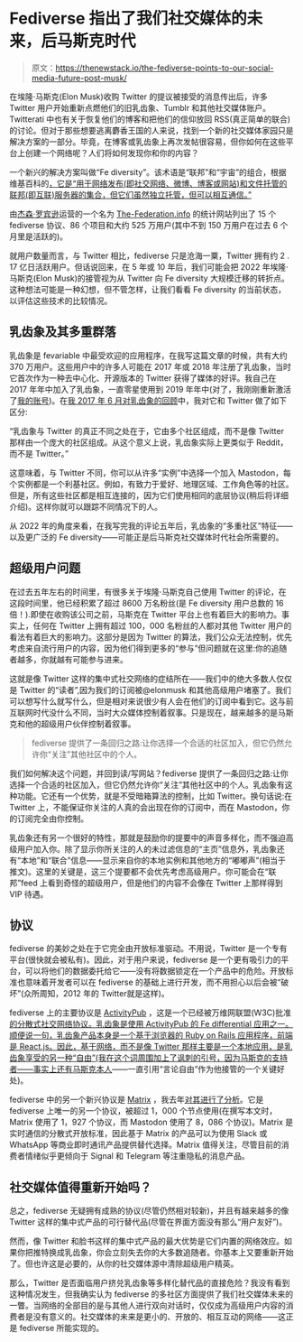 # Fediverse 指出了我们社交媒体的未来，后马斯克时代

> 原文：<https://thenewstack.io/the-fediverse-points-to-our-social-media-future-post-musk/>

在埃隆·马斯克(Elon Musk)收购 Twitter 的提议被接受的消息传出后，许多 Twitter 用户开始重新点燃他们的旧乳齿象、Tumblr 和其他社交媒体账户。Twitterati 中也有关于恢复他们的博客和把他们的信仰放回 RSS(真正简单的联合)的讨论。但对于那些想要逃离麝香王国的人来说，找到一个新的社交媒体家园只是解决方案的一部分。毕竟，在博客或乳齿象上再次发帖很容易，但你如何在这些平台上创建一个网络呢？人们将如何发现你和你的内容？

一个新兴的解决方案叫做“Fe diversity”。该术语是“联邦”和“宇宙”的组合，根据维基百科的[，它是“用于网络发布(即社交网络、微博、博客或网站)和文件托管的联邦(即互联)服务器的集合，但它们虽然独立托管，但可以相互通信。”](https://en.wikipedia.org/wiki/Fediverse)

由[杰森·罗宾逊](https://jasonrobinson.me/)运营的一个名为 [The-Federation.info](https://the-federation.info/) 的统计网站列出了 15 个 fediverse 协议、86 个项目和大约 525 万用户(其中不到 150 万用户在过去 6 个月里是活跃的)。

就用户数量而言，与 Twitter 相比，fediverse 只是沧海一粟，Twitter 拥有约 2 . 17 亿日活跃用户。但话说回来，在 5 年或 10 年后，我们可能会把 2022 年埃隆·马斯克(Elon Musk)的接管视为从 Twitter 向 Fe diversity 大规模迁移的转折点。这种想法可能是一种幻想，但不管怎样，让我们看看 Fe diversity 的当前状态，以评估这些技术的比较情况。

## 乳齿象及其多重群落

乳齿象是 fevariable 中最受欢迎的应用程序，在我写这篇文章的时候，共有大约 370 万用户。这些用户中的许多人可能在 2017 年或 2018 年注册了乳齿象，当时它首次作为一种去中心化、开源版本的 Twitter 获得了媒体的好评。我自己在 2017 年年中加入了乳齿象，一直零星使用到 2019 年年中(对了，我刚刚重新激活了[我的账号](https://mastodon.social/@ricmac))。在[我 2017 年 6 月对乳齿象的回顾](https://web.archive.org/web/20170903090136/http://altplatform.org/2017/06/07/mastodon/)中，我对它和 Twitter 做了如下区分:

“乳齿象与 Twitter 的真正不同之处在于，它由多个社区组成，而不是像 Twitter 那样由一个庞大的社区组成。从这个意义上说，乳齿象实际上更类似于 Reddit，而不是 Twitter。”

这意味着，与 Twitter 不同，你可以从许多“实例”中选择一个加入 Mastodon，每个实例都是一个利基社区。例如，有致力于爱好、地理区域、工作角色等的社区。但是，所有这些社区都是相互连接的，因为它们使用相同的底层协议(稍后将详细介绍)。这样你就可以跟踪不同情况下的人。

从 2022 年的角度来看，在我写完我的评论五年后，乳齿象的“多重社区”特征——以及更广泛的 Fe diversity——可能正是后马斯克社交媒体时代社会所需要的。

## 超级用户问题

在过去五年左右的时间里，有很多关于埃隆·马斯克自己使用 Twitter 的评论，在这段时间里，他已经积累了超过 8600 万名粉丝(是 Fe diversity 用户总数的 16 倍！).即使在收购该公司之前，马斯克在 Twitter 平台上也有着巨大的影响力。事实上，任何在 Twitter 上拥有超过 100，000 名粉丝的人都对其他 Twitter 用户的看法有着巨大的影响力。这部分是因为 Twitter 的算法，我们公众无法控制，优先考虑来自流行用户的内容，因为他们得到更多的“参与”但问题就在这里:你的追随者越多，你就越有可能参与进来。

这就是像 Twitter 这样的集中式社交网络的症结所在——我们中的绝大多数人仅仅是 Twitter 的“读者”,因为我们的订阅被@elonmusk 和其他高级用户堵塞了。我们可以想写什么就写什么，但是相对来说很少有人会在他们的订阅中看到它。这与前互联网时代没什么不同，当时大众媒体控制着叙事。只是现在，越来越多的是马斯克和他的超级用户伙伴控制着叙事。

> fediverse 提供了一条回归之路:让你选择一个合适的社区加入，但它仍然允许你“关注”其他社区中的个人。

我们如何解决这个问题，并回到读/写网站？fediverse 提供了一条回归之路:让你选择一个合适的社区加入，但它仍然允许你“关注”其他社区中的个人。乳齿象有这种功能。它还有一个优势，就是不受暗箱算法的控制，比如 Twitter。换句话说:在 Twitter 上，不能保证你关注的人真的会出现在你的订阅中，而在 Mastodon，你的订阅完全由你控制。

乳齿象还有另一个很好的特性，那就是鼓励你的提要中的声音多样化，而不强迫高级用户加入你。除了显示你所关注的人的未过滤信息的“主页”信息外，乳齿象还有“本地”和“联合”信息——显示来自你的本地实例和其他地方的“嘟嘟声”(相当于推文)。这里的关键是，这三个提要都不会优先考虑高级用户。你可能会在“联邦”feed 上看到奇怪的超级用户，但是他们的内容不会像在 Twitter 上那样得到 VIP 待遇。

## 协议

fediverse 的美妙之处在于它完全由开放标准驱动。不用说，Twitter 是一个专有平台(很快就会被私有)。因此，对于用户来说，fediverse 是一个更有吸引力的平台，可以将他们的数据委托给它——没有将数据锁定在一个产品中的危险。开放标准也意味着开发者可以在 fediverse 的基础上进行开发，而不用担心以后会被“破坏”(众所周知，2012 年的 Twitter就是这样)。

fediverse 上的主要协议是 [ActivityPub](https://activitypub.rocks/) ，这是一个已经被万维网联盟(W3C)批准[的分散式社交网络协议。乳齿象是使用 ActivityPub 的 Fe differential 应用之一。顺便说一句，乳齿象产品本身是一个基于浏览器的 Ruby on Rails 应用程序，前端是 React.js。因此，基于网络，而不是像 Twitter 那样主要是一个本地应用，是乳齿象享受的另一种“自由”(我在这个词周围加上了讽刺的引号，因为马斯克的支持者——事实上还有马斯克本人](https://www.w3.org/TR/activitypub/)——一直引用“言论自由”作为他接管的一个关键好处)。

fediverse 中的另一个新兴协议是 [Matrix](https://matrix.org/) ，我去年[对其进行了分析](https://thenewstack.io/decentralized-chat-matrix-offers-red-pill-to-slack-users/)。它是 fediverse 上唯一的另一个协议，被超过 1，000 个节点使用(在撰写本文时，Matrix 使用了 1，927 个协议，而 Mastodon 使用了 8，086 个协议)。Matrix 是实时通信的分散式开放标准，因此基于 Matrix 的产品可以为使用 Slack 或 WhatsApp 等商业即时通讯产品提供替代选择。Matrix 值得关注，尽管目前的消费者情绪似乎更倾向于 Signal 和 Telegram 等注重隐私的消息产品。

## 社交媒体值得重新开始吗？

总之，fediverse 无疑拥有成熟的协议(尽管仍然相对较新)，并且有越来越多的像 Twitter 这样的集中式产品的可行替代品(尽管在界面方面没有那么“用户友好”)。

然而，像 Twitter 和脸书这样的集中式产品的最大优势是它们内置的网络效应。如果你把推特换成乳齿象，你会立刻失去你的大多数追随者。你基本上又要重新开始了。但也许这是必要的，从你的社交媒体源中清除超级用户精英。

那么，Twitter 是否面临用户挤兑乳齿象等多样化替代品的直接危险？我没有看到这种情况发生，但我确实认为 fediverse 的多社区方面提供了我们社交媒体未来的一瞥。当网络的全部目的是与其他人进行双向对话时，仅仅成为高级用户内容的消费者是没有意义的。社交媒体的未来是更小的、开放的、相互互动的网络——这正是 fediverse 所能实现的。

<svg xmlns:xlink="http://www.w3.org/1999/xlink" viewBox="0 0 68 31" version="1.1"><title>Group</title> <desc>Created with Sketch.</desc></svg>